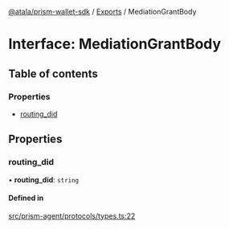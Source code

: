 [@atala/prism-wallet-sdk](../README.md) / [Exports](../modules.md) / MediationGrantBody

# Interface: MediationGrantBody

## Table of contents

### Properties

- [routing\_did](MediationGrantBody.md#routing_did)

## Properties

### routing\_did

• **routing\_did**: `string`

#### Defined in

[src/prism-agent/protocols/types.ts:22](https://github.com/input-output-hk/atala-prism-wallet-sdk-ts/blob/f8f2652/src/prism-agent/protocols/types.ts#L22)
